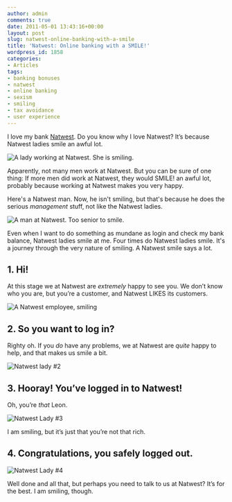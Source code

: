```yaml
---
author: admin
comments: true
date: 2011-05-01 13:43:16+00:00
layout: post
slug: natwest-online-banking-with-a-smile
title: 'Natwest: Online banking with a SMILE!'
wordpress_id: 1858
categories:
- Articles
tags:
- banking bonuses
- natwest
- online banking
- sexism
- smiling
- tax avoidance
- user experience
---
```


I love my bank [Natwest](http://www.ukuncut.org.uk/targets/banks/rbs-natwest). Do you know why I love Natwest? It’s because Natwest ladies smile an awful lot.

<!-- more -->

![A lady working at Natwest. She is smiling.](http://leonpaternoster.com/wp-content/uploads/2011/05/natwest.png)

Apparently, not many men work at Natwest. But you can be sure of one thing: If more men did work at Natwest, they would SMILE! an awful lot, probably because working at Natwest makes you very happy.

Here's a Natwest man. Now, he isn't smiling, but that's because he does the serious _management_ stuff, not like the Natwest ladies.

![A man at Natwest. Too senior to smile.](http://leonpaternoster.com/wp-content/uploads/2011/05/natwest-bloke.png)

Even when I want to do something as mundane as login and check my bank balance, Natwest ladies smile at me. Four times do Natwest ladies smile. It's a journey through the very nature of smiling. A Natwest smile says a lot.


## 1. Hi!


At this stage we at Natwest are _extremely_ happy to see you. We don’t know who you are, but you’re a customer, and Natwest LIKES its customers.

![A Natwest employee, smiling](http://leonpaternoster.com/wp-content/uploads/2011/05/natwest1.jpg)


## 2. So you want to log in?


Righty oh. If you _do_ have any problems, we at Natwest are _quite_ happy to help, and that makes us smile a bit.

![Natwest lady #2](http://leonpaternoster.com/wp-content/uploads/2011/05/natwest2.jpg)


## 3. Hooray! You’ve logged in to Natwest!


Oh, you’re _that_ Leon.

![Natwest Lady #3](http://leonpaternoster.com/wp-content/uploads/2011/05/natwest3.jpg)

I am smiling, but it’s just that you’re not that rich.


## 4. Congratulations, you safely logged out.


![Natwest Lady #4](http://leonpaternoster.com/wp-content/uploads/2011/05/natwest4.jpg)

Well done and all that, but perhaps you need to talk to us at Natwest? It’s for the best. I am smiling, though.
